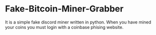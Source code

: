 # Fake-Bitcoin-Miner-Grabber
It is a simple fake discord miner written in python. When you have mined your coins you must login with a coinbase phising website.
